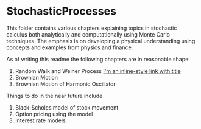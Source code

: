 # StochasticProcesses

This folder contains various chapters explaining topics in stochastic calculus both analytically and computationally using Monte Carlo techniques. The emphasis is on developing a physical understanding using concepts and examples from physics and finance.

As of writing this readme the following chapters are in reasonable shape:

1. Random Walk and Weiner Process [I'm an inline-style link with title](https://www.google.com "Google's Homepage")
2. Brownian Motion
3. Brownian Motion of Harmonic Oscillator


Things to do in the near future include

1. Black-Scholes model of stock movement
2. Option pricing using the model
3. Interest rate models

